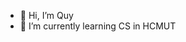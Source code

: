 - 👋 Hi, I’m Quy
- 🌱 I’m currently learning CS in HCMUT 


<!---
QQuy2000/QQuy2000 is a ✨ special ✨ repository because its `README.md` (this file) appears on your GitHub profile.
You can click the Preview link to take a look at your changes.
--->
